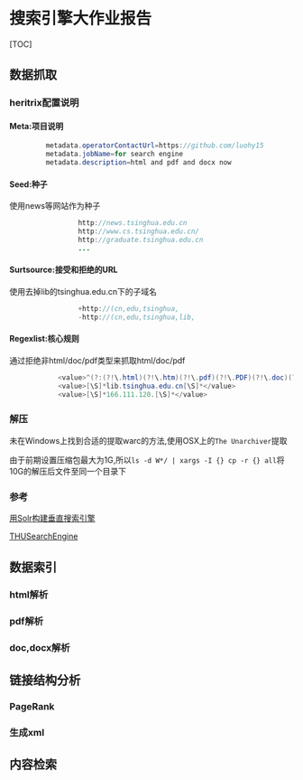 # 搜索引擎大作业报告

[TOC]

## 数据抓取

### heritrix配置说明

#### Meta:项目说明

```java
		 metadata.operatorContactUrl=https://github.com/luohy15
		 metadata.jobName=for search engine
		 metadata.description=html and pdf and docx now
```
#### Seed:种子

使用news等网站作为种子

```java
				 http://news.tsinghua.edu.cn
				 http://www.cs.tsinghua.edu.cn/
				 http://graduate.tsinghua.edu.cn
				 ...
```

#### Surtsource:接受和拒绝的URL

使用去掉lib的tsinghua.edu.cn下的子域名

```java
				 +http://(cn,edu,tsinghua,
				 -http://(cn,edu,tsinghua,lib,
```
#### Regexlist:核心规则

通过拒绝非html/doc/pdf类型来抓取html/doc/pdf

```java
			<value>^(?:(?!\.html)(?!\.htm)(?!\.pdf)(?!\.PDF)(?!\.doc)(?!\.docx)(?!\.DOC)(?!\.DOCX)(?!\.htmlx)(?!\.HTML)(?!\.HTM)(?!\.HTMLX).)+</value>
			<value>[\S]*lib.tsinghua.edu.cn[\S]*</value>
			<value>[\S]*166.111.120.[\S]*</value>
```
### 解压

未在Windows上找到合适的提取warc的方法,使用OSX上的`The Unarchiver`提取

由于前期设置压缩包最大为1G,所以`ls -d W*/ | xargs -I {} cp -r {} all`将10G的解压后文件至同一个目录下

### 参考

[用Solr构建垂直搜索引擎](https://fliaping.gitbooks.io/create-your-vertical-search-engine-with-solr/content/crawl-web-page-by-using-heritrix.html)

[THUSearchEngine](https://github.com/ChenGuangbinTHU/THUSearchEngine/blob/master/WebPreprocess/crawler-beans.cxml)

## 数据索引

### html解析

### pdf解析

### doc,docx解析

## 链接结构分析

### PageRank

### 生成xml

## 内容检索

